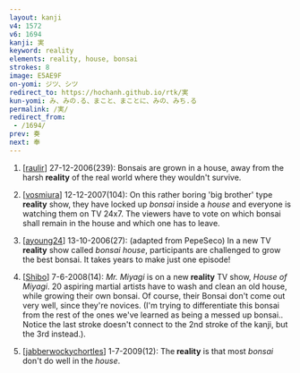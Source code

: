 ```yaml
---
layout: kanji
v4: 1572
v6: 1694
kanji: 実
keyword: reality
elements: reality, house, bonsai
strokes: 8
image: E5AE9F
on-yomi: ジツ、シツ
redirect_to: https://hochanh.github.io/rtk/実
kun-yomi: み、みの.る、まこと、まことに、みの、みち.る
permalink: /実/
redirect_from:
 - /1694/
prev: 奏
next: 奉
---
```


1) [<a href="http://kanji.koohii.com/profile/raulir">raulir</a>] 27-12-2006(239): Bonsais are grown in a house, away from the harsh<strong> reality</strong> of the real world where they wouldn&#039;t survive.

2) [<a href="http://kanji.koohii.com/profile/vosmiura">vosmiura</a>] 12-12-2007(104): On this rather boring &#039;big brother&#039; type<strong> reality</strong> show, they have locked up <em>bonsai</em> inside a <em>house</em> and everyone is watching them on TV 24x7. The viewers have to vote on which bonsai shall remain in the house and which one has to leave.

3) [<a href="http://kanji.koohii.com/profile/ayoung24">ayoung24</a>] 13-10-2006(27): (adapted from PepeSeco) In a new TV<strong> reality</strong> show called <em>bonsai</em> <em>house</em>, participants are challenged to grow the best bonsai. It takes years to make just one episode!

4) [<a href="http://kanji.koohii.com/profile/Shibo">Shibo</a>] 7-6-2008(14): <em>Mr. Miyagi</em> is on a new<strong> reality</strong> TV show, <em>House of Miyagi</em>. 20 aspiring martial artists have to wash and clean an old house, while growing their own bonsai. Of course, their Bonsai don&#039;t come out very well, since they&#039;re novices. (I&#039;m trying to differentiate this bonsai from the rest of the ones we&#039;ve learned as being a messed up bonsai.. Notice the last stroke doesn&#039;t connect to the 2nd stroke of the kanji, but the 3rd instead.).

5) [<a href="http://kanji.koohii.com/profile/jabberwockychortles">jabberwockychortles</a>] 1-7-2009(12): The<strong> reality</strong> is that most <em>bonsai</em> don&#039;t do well in the <em>house</em>.


